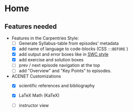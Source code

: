 # Home

## Features needed

* Features in the Carpentries Style:
    * [ ] Generate Syllabus-table from episodes' metadata
    * [x] add name of language to code-blocks (CSS `::BEFORE` )
    * [x] add output and error boxes like in [SWC style](https://carpentries.github.io/lesson-example/04-formatting/index.html#formatting-code)
    * [x] add exercise and solution boxes
    * [ ] prev / next episode navigation at the top
    * [ ] add "Overview" and "Key Points" to episodes.
 
* ACENET Customizations
    * [x] scientific references and bibliography
    * [x] LaTeX Math (KaTeX)
    * [ ] instructor view

